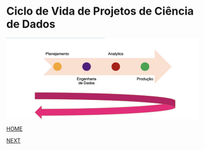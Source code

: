 # Ciclo de Vida de Projetos de Ciência de Dados

![ciclo](/img/cicloProjeto.png)

[HOME](/README.md)

[NEXT]()
